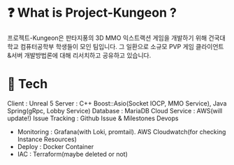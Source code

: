 # ❓ What is Project-Kungeon ?
프로젝트-Kungeon은 판타지풍의 3D MMO 익스트랙션 게임을 개발하기 위해 건국대학교 컴퓨터공학부 학생들이 모인 팀입니다.
그 일환으로 소규모 PVP 게임 클라이언트&서버 개발방법론에 대해 리서치하고 공유하고 있습니다.

# 📗 Tech
Client : Unreal 5
Server : C++ Boost::Asio(Socket IOCP, MMO Service), Java Spring(gRpc, Lobby Service)
Database : MariaDB
Cloud Service : AWS(will update!)
Issue Tracking : Github Issue & Milestones
Devops
 - Monitoring : Grafana(with Loki, promtail). AWS Cloudwatch(for checking Instance Resources)
 - Deploy : Docker Container
 - IAC : Terraform(maybe deleted or not)
